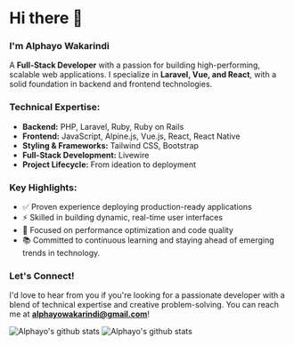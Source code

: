 # Hi there 👋
### I'm Alphayo Wakarindi

A **Full-Stack Developer** with a passion for building high-performing, scalable web applications. I specialize in **Laravel, Vue, and React**, with a solid foundation in backend and frontend technologies.

### Technical Expertise:
- **Backend:** PHP, Laravel, Ruby, Ruby on Rails
- **Frontend:** JavaScript, Alpine.js, Vue.js, React, React Native
- **Styling & Frameworks:** Tailwind CSS, Bootstrap
- **Full-Stack Development:** Livewire
- **Project Lifecycle:** From ideation to deployment

### Key Highlights:
- ✅ Proven experience deploying production-ready applications
- ⚡ Skilled in building dynamic, real-time user interfaces
- 🚀 Focused on performance optimization and code quality
- 📚 Committed to continuous learning and staying ahead of emerging trends in technology.

### Let's Connect!
I'd love to hear from you if you're looking for a passionate developer with a blend of technical expertise and creative problem-solving. You can reach me at **alphayowakarindi@gmail.com**!


![Alphayo's github stats](https://github-readme-stats.vercel.app/api?username=alphayowakarindi&show_icons=true&theme=dark)
![Alphayo's github stats](https://github-readme-stats.vercel.app/api/top-langs/?username=alphayowakarindi&theme=dark&layout=compact)




















<!--
**alphayowakarindi/alphayowakarindi** is a ✨ _special_ ✨ repository because its `README.md` (this file) appears on your GitHub profile.




















Here are some ideas to get you started:

- 🔭 I’m currently working on ...
- 🌱 I’m currently learning ...
- 👯 I’m looking to collaborate on ...
- 🤔 I’m looking for help with ...
- 💬 Ask me about ...
- 📫 How to reach me: ...
- 😄 Pronouns: ...
- ⚡ Fun fact: ...
-->
